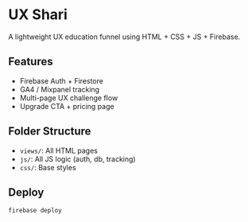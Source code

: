 # UX Shari

A lightweight UX education funnel using HTML + CSS + JS + Firebase.

## Features
- Firebase Auth + Firestore
- GA4 / Mixpanel tracking
- Multi-page UX challenge flow
- Upgrade CTA + pricing page

## Folder Structure
- `views/`: All HTML pages
- `js/`: All JS logic (auth, db, tracking)
- `css/`: Base styles

## Deploy
```bash
firebase deploy